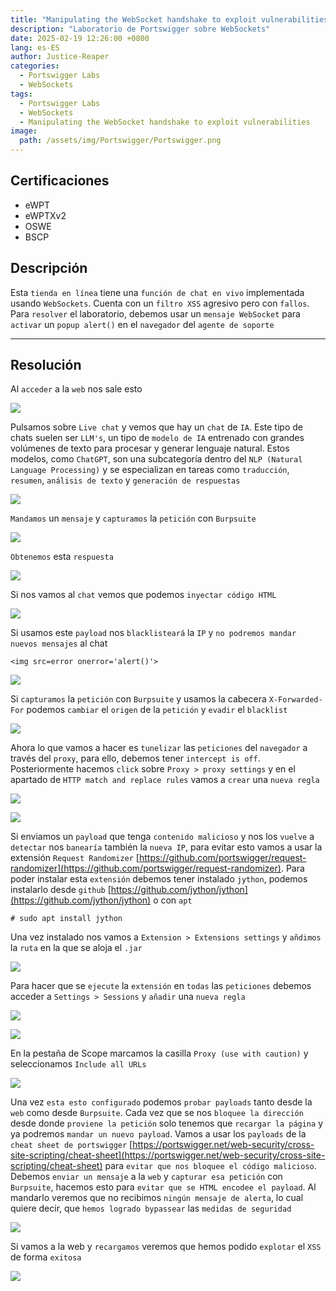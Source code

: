 ```yaml
---
title: "Manipulating the WebSocket handshake to exploit vulnerabilities"
description: "Laboratorio de Portswigger sobre WebSockets"
date: 2025-02-19 12:26:00 +0800
lang: es-ES
author: Justice-Reaper
categories:
  - Portswigger Labs
  - WebSockets
tags:
  - Portswigger Labs
  - WebSockets
  - Manipulating the WebSocket handshake to exploit vulnerabilities
image:
  path: /assets/img/Portswigger/Portswigger.png
---
```


## Certificaciones

- eWPT
- eWPTXv2
- OSWE
- BSCP
  
## Descripción

Esta `tienda en línea` tiene una `función de chat en vivo` implementada usando `WebSockets`. Cuenta con un `filtro XSS` agresivo pero con `fallos`. Para `resolver` el laboratorio, debemos usar un `mensaje WebSocket` para `activar` un `popup alert()` en el `navegador` del `agente de soporte`

---

## Resolución

Al `acceder` a la `web` nos sale esto

![](/assets/img/WebSockets-Lab-3/image_1.png)

Pulsamos sobre `Live chat` y vemos que hay un `chat` de `IA`. Este tipo de chats suelen ser `LLM's`, un tipo de `modelo de IA` entrenado con grandes volúmenes de texto para procesar y generar lenguaje natural. Estos modelos, como `ChatGPT`, son una subcategoría dentro del `NLP (Natural Language Processing)` y se especializan en tareas como `traducción`, `resumen`, `análisis de texto` y `generación de respuestas`

![](/assets/img/WebSockets-Lab-3/image_2.png)

`Mandamos` un `mensaje` y `capturamos` la `petición` con `Burpsuite`

![](/assets/img/WebSockets-Lab-3/image_3.png)

`Obtenemos` esta `respuesta`

![](/assets/img/WebSockets-Lab-3/image_4.png)

Si nos vamos al `chat` vemos que podemos `inyectar código HTML`

![](/assets/img/WebSockets-Lab-3/image_5.png)

Si usamos este `payload` nos `blacklisteará` la `IP` y `no podremos mandar nuevos mensajes` al chat

```
<img src=error onerror='alert()'>
```

![](/assets/img/WebSockets-Lab-3/image_6.png)

Si `capturamos` la `petición` con `Burpsuite` y usamos la cabecera `X-Forwarded-For` podemos `cambiar` el `origen` de la `petición` y `evadir` el `blacklist`

![](/assets/img/WebSockets-Lab-3/image_7.png)

Ahora lo que vamos a hacer es `tunelizar` las `peticiones` del `navegador` a través del `proxy`, para ello, debemos tener `intercept is off`. Posteriormente hacemos `click` sobre `Proxy > proxy settings` y en el apartado de `HTTP match and replace rules` vamos a `crear` una `nueva regla`

![](/assets/img/WebSockets-Lab-3/image_8.png)

![](/assets/img/WebSockets-Lab-3/image_9.png)

Si enviamos un `payload` que tenga `contenido malicioso` y nos los `vuelve` a `detectar` nos `banearía` también la `nueva IP`, para evitar esto vamos a usar la extensión `Request Randomizer` [https://github.com/portswigger/request-randomizer](https://github.com/portswigger/request-randomizer). Para poder instalar esta `extensión` debemos tener instalado `jython`, podemos instalarlo desde `github` [https://github.com/jython/jython](https://github.com/jython/jython) o con `apt`

```
# sudo apt install jython
```

Una vez instalado nos vamos a `Extension > Extensions settings` y `añdimos` la `ruta` en la que se aloja el `.jar`

![](/assets/img/WebSockets-Lab-3/image_10.png)

Para hacer que se `ejecute` la `extensión` en `todas` las `peticiones` debemos acceder a `Settings > Sessions` y `añadir` una `nueva regla`

![](/assets/img/WebSockets-Lab-3/image_11.png)

![](/assets/img/WebSockets-Lab-3/image_12.png)

En la pestaña de Scope marcamos la casilla `Proxy (use with caution)` y seleccionamos `Include all URLs`

![](/assets/img/WebSockets-Lab-3/image_13.png)

Una vez `esta esto configurado` podemos `probar payloads` tanto desde la `web` como desde `Burpsuite`. Cada vez que se nos `bloquee la dirección` desde donde `proviene la petición` solo tenemos que `recargar la página` y ya podremos `mandar un nuevo payload`. Vamos a usar los `payloads` de la `cheat sheet de portswigger` [https://portswigger.net/web-security/cross-site-scripting/cheat-sheet](https://portswigger.net/web-security/cross-site-scripting/cheat-sheet) para `evitar que nos bloquee el código malicioso`. Debemos `enviar un mensaje` a la `web` y `capturar esa petición` con `Burpsuite`, hacemos esto para `evitar que se HTML encodee el payload`. Al mandarlo veremos que no recibimos `ningún mensaje de alerta`, lo cual quiere decir, que `hemos logrado bypassear` las `medidas de seguridad`

![](/assets/img/WebSockets-Lab-3/image_14.png)

Si vamos a la web y `recargamos` veremos que hemos podido `explotar` el `XSS` de forma `exitosa`

![](/assets/img/WebSockets-Lab-3/image_15.png)
